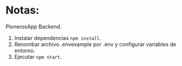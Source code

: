 # Notas:

PionerosApp Backend.

1. Instalar dependencias `npm install`.
2. Renombar archivo .envexample por .env y configurar variables de entorno.
3. Ejecutar `npm start`.
